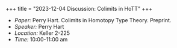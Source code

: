 +++
title = "2023-12-04 Discussion: Colimits in HoTT"
+++

- _Paper:_ Perry Hart. Colimits in Homotopy Type Theory. Preprint.
- _Speaker:_ Perry Hart
- _Location:_ Keller 2-225
- _Time:_ 10:00-11:00 am
<!--more-->
